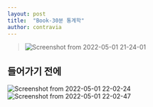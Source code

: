 ```yaml
---
layout: post
title:  "Book-30분 통계학"
author: contravia
---
```


> ![Screenshot from 2022-05-01 21-24-01](https://user-images.githubusercontent.com/57220434/166146658-3f3842cc-97cc-4439-88f0-5087973cffed.png)


## 들어가기 전에

![Screenshot from 2022-05-01 22-02-24](https://user-images.githubusercontent.com/57220434/166147179-766bf21f-1b2a-4a80-99ab-cc3d80a4e848.png)
![Screenshot from 2022-05-01 22-02-47](https://user-images.githubusercontent.com/57220434/166147181-681ac4a4-a4d4-4814-ac17-05daf8e7ad4f.png)

